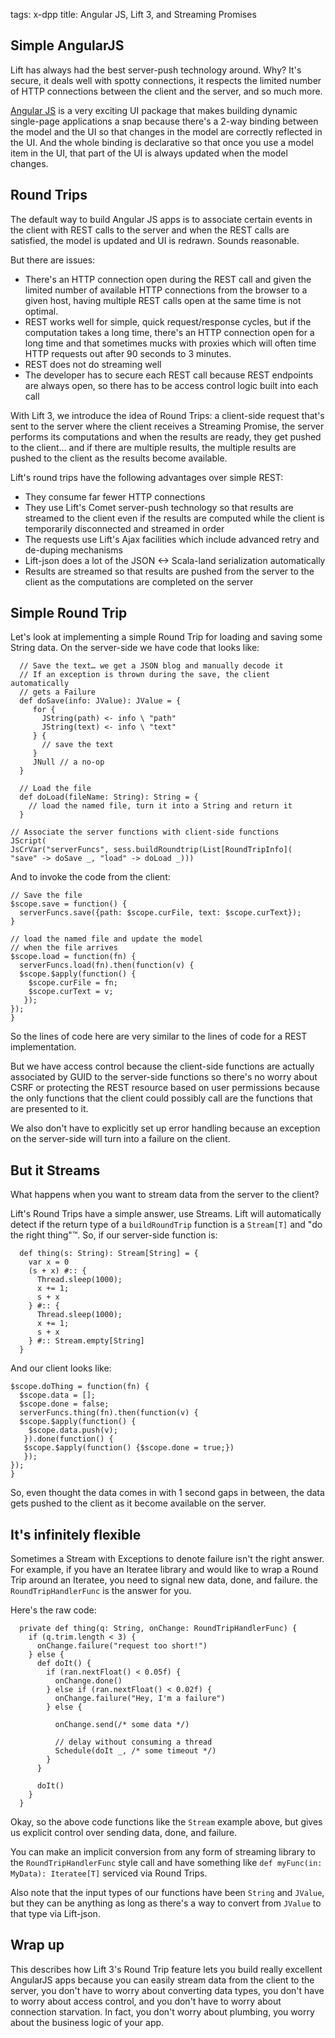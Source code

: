 tags:	x-dpp
title:	Angular JS, Lift 3, and Streaming Promises

## Simple AngularJS ##

Lift has always had the best server-push technology around. Why? It's secure, it
deals well with spotty connections, it respects the limited number of HTTP connections
between the client and the server, and so much more.

[Angular JS](http://angularjs.org/) is a very exciting UI package that makes
building dynamic single-page applications a snap because there's a 2-way
binding between the model and the UI so that changes in the model are correctly
reflected in the UI. And the whole binding is declarative so that once you
use a model item in the UI, that part of the UI is always updated when the
model changes.

## Round Trips ##

The default way to build Angular JS apps is to associate certain
events in the client with REST calls to the server and when the REST
calls are satisfied, the model is updated and UI is redrawn. Sounds reasonable.

But there are issues:

* There's an HTTP connection open during the REST call and given the limited number of available HTTP connections from the browser to a given host, having multiple REST calls open at the same time is not optimal.
* REST works well for simple, quick request/response cycles, but if the computation takes a long time, there's an HTTP connection open for a long time and that sometimes mucks with proxies which will often time HTTP requests out after 90 seconds to 3 minutes.
* REST does not do streaming well
* The developer has to secure each REST call because REST endpoints are always open, so there has to be access control logic built into each call

With Lift 3, we introduce the idea of Round Trips: a client-side request that's sent to the server where the client receives a Streaming Promise, the server performs its computations and when the results are ready, they get pushed to the client… and if there are multiple results, the multiple results are pushed to the client as the results become available.

Lift's round trips have the following advantages over simple REST:

* They consume far fewer HTTP connections
* They use Lift's Comet server-push technology so that results are streamed to the client even if the results are computed while the client is temporarily disconnected and streamed in order
* The requests use Lift's Ajax facilities which include advanced retry and de-duping mechanisms
* Lift-json does a lot of the JSON <-> Scala-land serialization automatically
* Results are streamed so that results are pushed from the server to the client as the computations are completed on the server

## Simple Round Trip ##


Let's look at implementing a simple Round Trip for loading and saving
some String data. On the server-side we have code that looks like:

      // Save the text… we get a JSON blog and manually decode it
      // If an exception is thrown during the save, the client automatically
      // gets a Failure
      def doSave(info: JValue): JValue = {
         for {
           JString(path) <- info \ "path"
           JString(text) <- info \ "text"
         } {
           // save the text
         }
         JNull // a no-op
      }

      // Load the file
      def doLoad(fileName: String): String = {
        // load the named file, turn it into a String and return it
      }

    // Associate the server functions with client-side functions
    JScript(
    JsCrVar("serverFuncs", sess.buildRoundtrip(List[RoundTripInfo](
    "save" -> doSave _, "load" -> doLoad _)))

And to invoke the code from the client:

    // Save the file
    $scope.save = function() {
      serverFuncs.save({path: $scope.curFile, text: $scope.curText});
    }

    // load the named file and update the model
    // when the file arrives
    $scope.load = function(fn) {
      serverFuncs.load(fn).then(function(v) {
      $scope.$apply(function() {
        $scope.curFile = fn;
        $scope.curText = v;
       });
    });
    }

So the lines of code here are very similar to the lines of code for a REST implementation.

But we have access control because the client-side functions are actually associated by
GUID to the server-side functions so there's no worry about CSRF or protecting the REST
resource based on user permissions because the only functions that the client could
possibly call are the functions that are presented to it.

We also don't have to explicitly set up error handling because an exception on the
server-side will turn into a failure on the client.

## But it Streams ##

What happens when you want to stream data from the server to the client?

Lift's Round Trips have a simple answer, use Streams. Lift will automatically
detect if the return type of a `buildRoundTrip` function is a `Stream[T]`
and "do the right thing"™. So, if our server-side function is:

	  def thing(s: String): Stream[String] = {
	    var x = 0
	    (s + x) #:: {
	      Thread.sleep(1000);
	      x += 1;
	      s + x
	    } #:: {
	      Thread.sleep(1000);
	      x += 1;
	      s + x
	    } #:: Stream.empty[String]
	  }
	
And our client looks like:

    $scope.doThing = function(fn) {
      $scope.data = [];
      $scope.done = false;
      serverFuncs.thing(fn).then(function(v) {
      $scope.$apply(function() {
        $scope.data.push(v);
       }).done(function() {
       $scope.$apply(function() {$scope.done = true;})
       });
    });
    }

So, even thought the data comes in with 1 second gaps in between, the data gets pushed to
the client as it become available on the server.

## It's infinitely flexible ##

Sometimes a Stream with Exceptions to denote failure isn't the right answer. For
example, if you have an Iteratee library and would like to wrap a Round Trip around
an Iteratee, you need to signal new data, done, and failure. the `RoundTripHandlerFunc`
is the answer for you.

Here's the raw code:

	  private def thing(q: String, onChange: RoundTripHandlerFunc) {
	    if (q.trim.length < 3) {
	      onChange.failure("request too short!")
	    } else {
	      def doIt() {
	        if (ran.nextFloat() < 0.05f) {
	          onChange.done()
	        } else if (ran.nextFloat() < 0.02f) {
	          onChange.failure("Hey, I'm a failure")
	        } else {

	          onChange.send(/* some data */)
	            
	          // delay without consuming a thread
	          Schedule(doIt _, /* some timeout */)
	        }
	      }
	
	      doIt()
	    }
	  }

Okay, so the above code functions like the `Stream` example above, but gives us
explicit control over sending data, done, and failure.

You can make an implicit conversion from any form of streaming library to the
`RoundTripHandlerFunc` style call and have something like `def myFunc(in: MyData): Iteratee[T]` serviced via Round Trips.

Also note that the input types of our functions have been `String` and `JValue`, but
they can be anything as long as there's a way to convert from `JValue` to that
type via Lift-json.

## Wrap up ##

This describes how Lift 3's Round Trip feature lets you build really excellent AngularJS apps
because you can easily stream data from the client to the server, you don't have to worry
about converting data types, you don't have to worry about access control, and you
don't have to worry about connection starvation. In fact, you don't worry about plumbing,
you worry about the business logic of your app.

